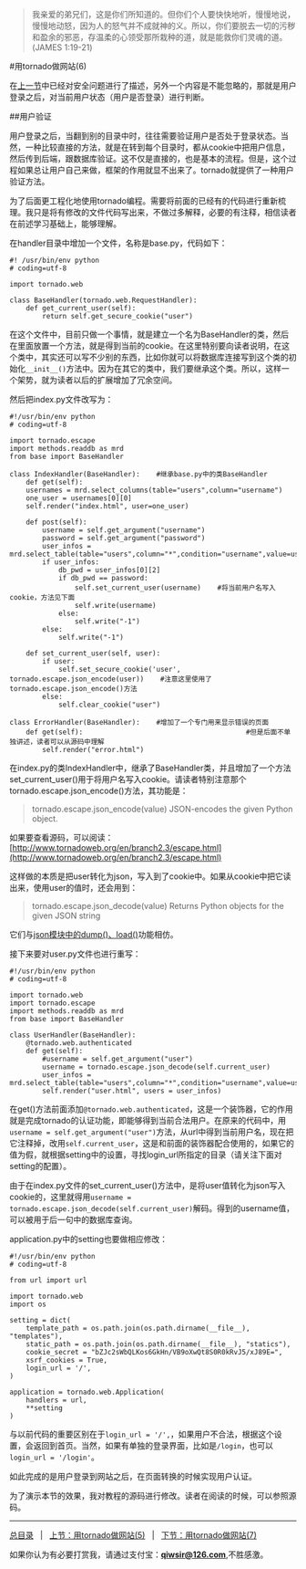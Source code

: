 >我亲爱的弟兄们，这是你们所知道的。但你们个人要快快地听，慢慢地说，慢慢地动怒，因为人的怒气并不成就神的义。所以，你们要脱去一切的污秽和盈余的邪恶，存温柔的心领受那所栽种的道，就是能救你们灵魂的道。(JAMES 1:19-21)

#用tornado做网站(6)

在[上一节](./307.md)中已经对安全问题进行了描述，另外一个内容是不能忽略的，那就是用户登录之后，对当前用户状态（用户是否登录）进行判断。

##用户验证

用户登录之后，当翻到别的目录中时，往往需要验证用户是否处于登录状态。当然，一种比较直接的方法，就是在转到每个目录时，都从cookie中把用户信息，然后传到后端，跟数据库验证。这不仅是直接的，也是基本的流程。但是，这个过程如果总让用户自己来做，框架的作用就显不出来了。tornado就提供了一种用户验证方法。

为了后面更工程化地使用tornado编程。需要将前面的已经有的代码进行重新梳理。我只是将有修改的文件代码写出来，不做过多解释，必要的有注释，相信读者在前述学习基础上，能够理解。

在handler目录中增加一个文件，名称是base.py，代码如下：

    #! /usr/bin/env python
    # coding=utf-8

    import tornado.web

    class BaseHandler(tornado.web.RequestHandler):
        def get_current_user(self):
            return self.get_secure_cookie("user")

在这个文件中，目前只做一个事情，就是建立一个名为BaseHandler的类，然后在里面放置一个方法，就是得到当前的cookie。在这里特别要向读者说明，在这个类中，其实还可以写不少别的东西，比如你就可以将数据库连接写到这个类的初始化`__init__()`方法中。因为在其它的类中，我们要继承这个类。所以，这样一个架势，就为读者以后的扩展增加了冗余空间。

然后把index.py文件改写为：

    #!/usr/bin/env python
    # coding=utf-8

    import tornado.escape
    import methods.readdb as mrd
    from base import BaseHandler

    class IndexHandler(BaseHandler):    #继承base.py中的类BaseHandler
        def get(self):
        usernames = mrd.select_columns(table="users",column="username")
        one_user = usernames[0][0]
        self.render("index.html", user=one_user)

        def post(self):
            username = self.get_argument("username")
            password = self.get_argument("password")
            user_infos = mrd.select_table(table="users",column="*",condition="username",value=username)
            if user_infos:
                db_pwd = user_infos[0][2]
                if db_pwd == password:
                    self.set_current_user(username)    #将当前用户名写入cookie，方法见下面
                    self.write(username)
                else:
                    self.write("-1")
            else:
                self.write("-1")

        def set_current_user(self, user):
            if user:
                self.set_secure_cookie('user', tornado.escape.json_encode(user))    #注意这里使用了tornado.escape.json_encode()方法
            else:
                self.clear_cookie("user")

    class ErrorHandler(BaseHandler):    #增加了一个专门用来显示错误的页面
        def get(self):                                        #但是后面不单独讲述，读者可以从源码中理解
            self.render("error.html")

在index.py的类IndexHandler中，继承了BaseHandler类，并且增加了一个方法set_current_user()用于将用户名写入cookie。请读者特别注意那个tornado.escape.json_encode()方法，其功能是：

>tornado.escape.json_encode(value)
>        JSON-encodes the given Python object.

如果要查看源码，可以阅读：[http://www.tornadoweb.org/en/branch2.3/escape.html](http://www.tornadoweb.org/en/branch2.3/escape.html)

这样做的本质是把user转化为json，写入到了cookie中。如果从cookie中把它读出来，使用user的值时，还会用到：

>tornado.escape.json_decode(value)
>        Returns Python objects for the given JSON string

它们与[json模块中的dump()、load()](./227.md)功能相仿。

接下来要对user.py文件也进行重写：

    #!/usr/bin/env python
    # coding=utf-8

    import tornado.web
    import tornado.escape
    import methods.readdb as mrd
    from base import BaseHandler

    class UserHandler(BaseHandler):
        @tornado.web.authenticated
        def get(self):
            #username = self.get_argument("user")
            username = tornado.escape.json_decode(self.current_user)
            user_infos = mrd.select_table(table="users",column="*",condition="username",value=username)
            self.render("user.html", users = user_infos)

在get()方法前面添加`@tornado.web.authenticated`，这是一个装饰器，它的作用就是完成tornado的认证功能，即能够得到当前合法用户。在原来的代码中，用`username = self.get_argument("user")`方法，从url中得到当前用户名，现在把它注释掉，改用`self.current_user`，这是和前面的装饰器配合使用的，如果它的值为假，就根据setting中的设置，寻找login_url所指定的目录（请关注下面对setting的配置）。

由于在index.py文件的set_current_user()方法中，是将user值转化为json写入cookie的，这里就得用`username = tornado.escape.json_decode(self.current_user)`解码。得到的username值，可以被用于后一句中的数据库查询。

application.py中的setting也要做相应修改：

    #!/usr/bin/env python
    # coding=utf-8

    from url import url

    import tornado.web
    import os

    setting = dict(
        template_path = os.path.join(os.path.dirname(__file__), "templates"),
        static_path = os.path.join(os.path.dirname(__file__), "statics"),
        cookie_secret = "bZJc2sWbQLKos6GkHn/VB9oXwQt8S0R0kRvJ5/xJ89E=",
        xsrf_cookies = True,
        login_url = '/',
    )
    
    application = tornado.web.Application(
        handlers = url,
        **setting
    )

与以前代码的重要区别在于`login_url = '/',`，如果用户不合法，根据这个设置，会返回到首页。当然，如果有单独的登录界面，比如是`/login`，也可以`login_url = '/login'`。

如此完成的是用户登录到网站之后，在页面转换的时候实现用户认证。

为了演示本节的效果，我对教程的源码进行修改。读者在阅读的时候，可以参照源码。

------

[总目录](./index.md)&nbsp;&nbsp;&nbsp;|&nbsp;&nbsp;&nbsp;[上节：用tornado做网站(5)](./307.md)&nbsp;&nbsp;&nbsp;|&nbsp;&nbsp;&nbsp;[下节：用tornado做网站(7)](./309.md)

如果你认为有必要打赏我，请通过支付宝：**qiwsir@126.com**,不胜感激。